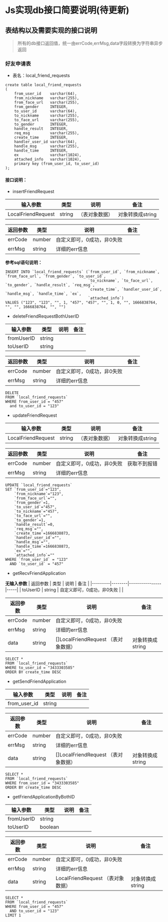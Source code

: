 # Js实现db接口简要说明(待更新)

## 表结构以及需要实现的接口说明

> 所有的db接口返回值，统一由errCode,errMsg,data字段转换为字符串异步返回

### 好友申请表

- 表名：local_friend_requests

```sqlite
create table local_friend_requests
(
    from_user_id    varchar(64),
    from_nickname   varchar(255),
    from_face_url   varchar(255),
    from_gender     INTEGER,
    to_user_id      varchar(64),
    to_nickname     varchar(255),
    to_face_url     varchar(255),
    to_gender       INTEGER,
    handle_result   INTEGER,
    req_msg         varchar(255),
    create_time     INTEGER,
    handler_user_id varchar(64),
    handle_msg      varchar(255),
    handle_time     INTEGER,
    ex              varchar(1024),
    attached_info   varchar(1024),
    primary key (from_user_id, to_user_id)
);
```

#### 接口说明：

- insertFriendRequest

| 输入参数     | 类型     | 说明 | 备注       |
| --------- |--------| ----- |----------|
|LocalFriendRequest   | string | （表对象数据） |对象转换成string|

| 返回参数     | 类型            | 说明 | 备注  |
| --------- | ------------ | ----- |-----|
| errCode      | number   | 自定义即可，0成功，非0失败 |     |
| errMsg     | string     | 详细的err信息 |     |

**参考sql语句说明：**

```sqlite
INSERT INTO `local_friend_requests` (`from_user_id`, `from_nickname`, `from_face_url`, `from_gender`, `to_user_id`,
                                     `to_nickname`, `to_face_url`, `to_gender`, `handle_result`, `req_msg`,
                                     `create_time`, `handler_user_id`, `handle_msg`, `handle_time`, `ex`,
                                     `attached_info`)
VALUES ("123", "123", "", 1, "457", "457", "", 1, 0, "", 1666838764, "", "", 1666838764, "", "")
```

- deleteFriendRequestBothUserID

| 输入参数     | 类型     | 说明  | 备注  |
| --------- |--------|-----|-----|
|fromUserID| string |     |     |
|toUserID| string |     |     |

| 返回参数     | 类型            | 说明 | 备注  |
| --------- | ------------ | ----- |-----|
| errCode      | number   | 自定义即可，0成功，非0失败 |     |
| errMsg     | string     | 详细的err信息 |     |

```sqlite
DELETE
FROM `local_friend_requests`
WHERE from_user_id = "457"
  and to_user_id = "123"
```

- updateFriendRequest

| 输入参数     | 类型     | 说明 | 备注       |
| --------- |--------| ----- |----------|
|LocalFriendRequest  | string |（表对象数据） |对象转换成string|

| 返回参数     | 类型            | 说明 | 备注  |
| --------- | ------------ | ----- |-----|
| errCode      | number   | 自定义即可，0成功，非0失败 |   获取不到报错  |
| errMsg     | string     | 详细的err信息 |     |

```sqlite
UPDATE `local_friend_requests`
SET `from_user_id`="123",
    `from_nickname`="123",
    `from_face_url`="",
    `from_gender`=1,
    `to_user_id`="457",
    `to_nickname`="457",
    `to_face_url`="",
    `to_gender`=1,
    `handle_result`=0,
    `req_msg`="",
    `create_time`=1666838873,
    `handler_user_id`="",
    `handle_msg`="",
    `handle_time`=1666838873,
    `ex`="",
    `attached_info`=""
WHERE `from_user_id` = "123"
  AND `to_user_id` = "457"
```

- getRecvFriendApplication

**无输入参数**
| 返回参数    | 类型     | 说明             | 备注  |
|---------|--------|----------------|-----|
| toUserID | string | 自定义即可，0成功，非0失败 |     |


| 返回参数    | 类型     | 说明             | 备注  |
|---------|--------|----------------|-----|
| errCode | number | 自定义即可，0成功，非0失败 |     |
| errMsg  | string | 详细的err信息       |     |
| data    | string | []LocalFriendRequest  （表对象数据） |对象转换成string|

```sqlite
SELECT *
FROM `local_friend_requests`
WHERE to_user_id = "3433303585"
ORDER BY create_time DESC
```

- getSendFriendApplication

| 输入参数     | 类型     | 说明 | 备注       |
| --------- |--------| ----- |----------|
|from_user_id                | string | | |

| 返回参数    | 类型     | 说明                             | 备注  |
|---------|--------|--------------------------------|-----|
| errCode | number | 自定义即可，0成功，非0失败                 |     |
| errMsg  | string | 详细的err信息                       |     |
| data    | string | []LocalFriendRequest   （表对象数据） |对象转换成string|

```sqlite
SELECT *
FROM `local_friend_requests`
WHERE from_user_id = "3433303585"
ORDER BY create_time DESC
```

- getFriendApplicationByBothID

| 输入参数     | 类型     | 说明  | 备注  |
| --------- |--------|-----|-----|
|fromUserID    | string |     |     |
|toUserID    | boolean   |     |     |

| 返回参数    | 类型     | 说明             | 备注  |
|---------|--------|----------------|-----|
| errCode | number | 自定义即可，0成功，非0失败 |     |
| errMsg  | string | 详细的err信息       |     |
| data    | string | LocalFriendRequest  （表对象数据） |对象转换成string|

```sqlite
SELECT *
FROM `local_friend_requests`
WHERE from_user_id = "457"
  AND to_user_id = "123"
LIMIT 1
```